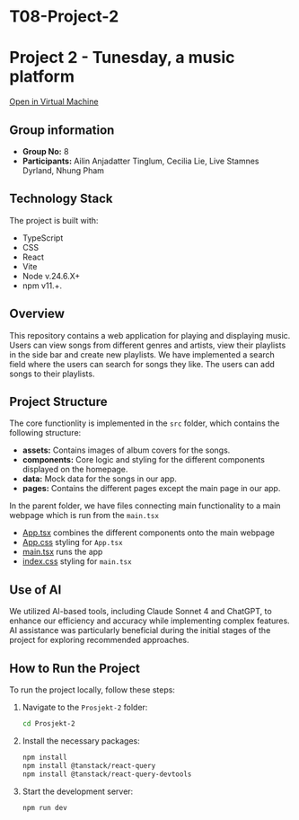 # T08-Project-2

# Project 2 - Tunesday, a music platform
[Open in Virtual Machine](http://it2810-08.idi.ntnu.no/project2)

## Group information
- **Group No:** 8
- **Participants:** Ailin Anjadatter Tinglum, Cecilia Lie, Live Stamnes Dyrland, Nhung Pham

## Technology Stack
The project is built with:

- TypeScript
- CSS
- React
- Vite
- Node v.24.6.X+
- npm v11.+.

## Overview
This repository contains a web application for playing and displaying music. Users can view songs from different genres and artists, view their playlists in the side bar and create new playlists. We have implemented a search field where the users can search for songs they like. The users can add songs to their playlists.

## Project Structure
The core functionlity is implemented in the `src` folder, which contains the following structure:
- **assets:** Contains images of album covers for the songs.
- **components:** Core logic and styling for the different components displayed on the homepage.  
- **data:** Mock data for the songs in our app.
- **pages:** Contains the different pages except the main page in our app.

In the parent folder, we have files connecting main functionality to a main webpage which is run from the `main.tsx`
- [App.tsx](src/App.tsx) combines the different components onto the main webpage
- [App.css](src/App.css) styling for `App.tsx`
- [main.tsx](src/main.tsx) runs the app
- [index.css](src/index.css) styling for `main.tsx`

## Use of AI
We utilized AI-based tools, including Claude Sonnet 4 and ChatGPT, to enhance our efficiency and accuracy while implementing complex features. AI assistance was particularly beneficial during the initial stages of the project for exploring recommended approaches.

## How to Run the Project
To run the project locally, follow these steps:

1. Navigate to the `Prosjekt-2` folder:

   ```bash
   cd Prosjekt-2
   ```

2. Install the necessary packages:

   ```bash
   npm install
   npm install @tanstack/react-query
   npm install @tanstack/react-query-devtools
   ```

3. Start the development server:

   ```bash
   npm run dev
   ```
